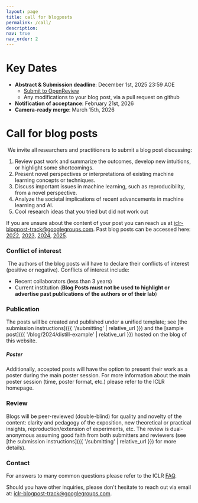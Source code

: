 ```yaml
---
layout: page
title: call for blogposts
permalink: /call/
description:
nav: true
nav_order: 2
---
```


# Key Dates
- **Abstract & Submission deadline**: December 1st, 2025 23:59 AOE
  - [Submit to OpenReview](https://openreview.net/group?id=ICLR.cc/2026/BlogPosts)
  - Any modifications to your blog post, via a pull request on github
- **Notification of acceptance**: February 21st, 2026
- **Camera-ready merge**: March 15th, 2026


# Call for blog posts
​
We invite all researchers and practitioners to submit a blog post discussing:

1. Review past work and summarize the outcomes, develop new intuitions, or highlight some shortcomings. 
2. Present novel perspectives or interpretations of existing machine learning concepts or techniques.
3. Discuss important issues in machine learning, such as reproducibility, from a novel perspective.
4. Analyze the societal implications of recent advancements in machine learning and AI.
5. Cool research ideas that you tried but did not work out

If you are unsure about the content of your post you can reach us at [iclr-blogpost-track@googlegroups.com](mailto:iclr-blogpost-track@googlegroups.com). Past blog posts can be accessed here: [2022](https://iclr-blog-track.github.io/home/#accepted-posts), [2023](https://iclr-blogposts.github.io/2023/about#accepted-posts), [2024](https://iclr-blogposts.github.io/2024/about#spotlight), [2025](https://iclr-blogposts.github.io/2025/blog/index.html).
​
### Conflict of interest
​
The authors of the blog posts will have to declare their conflicts of interest (positive or negative).
Conflicts of interest include:

- Recent collaborators (less than 3 years)
- Current institution 
(**Blog Posts must not be used to highlight or advertise past publications of the authors or of their lab**) 

### Publication

The posts will be created and published under a unified template; see [the submission instructions]({{ '/submitting' | relative_url }}) and the [sample post]({{ '/blog/2024/distill-example' | relative_url }}) hosted on the blog of this website. 

##### Poster
Additionally, accepted posts will have the option to present their work as a poster during the main poster session. For more information about the main poster session (time, poster format, etc.) please refer to the ICLR homepage.

### Review

Blogs will be peer-reviewed (double-blind) for quality and novelty of the content: clarity and pedagogy of the exposition, new theoretical or practical insights, reproduction/extension of experiments, etc.
The review is dual-anonymous assuming good faith from both submitters and reviewers (see [the submission instructions]({{ '/submitting' | relative_url }}) for more details).
​
### Contact

For answers to many common questions please refer to the ICLR [FAQ](https://iclr.cc/FAQ).

Should you have other inquiries, please don't hesitate to reach out via email at: [iclr-blogpost-track@googlegroups.com](mailto:iclr-blogpost-track@googlegroups.com).
